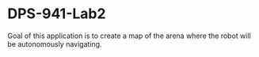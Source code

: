 # DPS-941-Lab2
Goal of this application is to create a map of the arena where the  robot will be autonomously navigating. 
